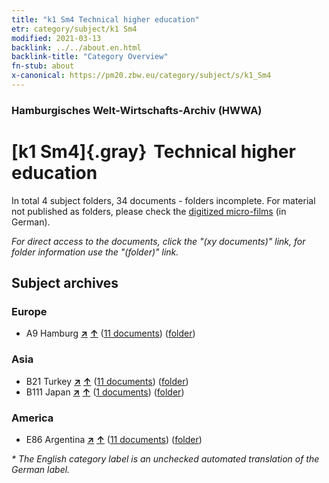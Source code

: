 ```yaml
---
title: "k1 Sm4 Technical higher education"
etr: category/subject/k1 Sm4
modified: 2021-03-13
backlink: ../../about.en.html
backlink-title: "Category Overview"
fn-stub: about
x-canonical: https://pm20.zbw.eu/category/subject/s/k1_Sm4
---
```


### Hamburgisches Welt-Wirtschafts-Archiv (HWWA)
# [k1 Sm4]{.gray}&#8201; Technical higher education&#160; 





In total 4 subject folders, 34 documents - folders incomplete.
For material not published as folders, please check the [digitized micro-films](/film/h1_sh.de.html) (in German).

_For direct access to the documents, click the "(xy documents)" link, for folder information use the "(folder)" link._

## Subject archives



### Europe

- A9 Hamburg [**&nearr;**](../../../geo/i/140905/about.en.html "Hamburg (all folders)") [**&uarr;**](../../../geo/about.en.html#A9 "Country category system") (<a href="https://pm20.zbw.eu/dfgview/sh/140905,144724" title="about: Hamburg : Technical higher education" target="_blank">11 documents</a>) ([folder](../../../../folder/sh/1409xx/140905/1447xx/144724/about.en.html))

### Asia

- B21 Turkey [**&nearr;**](../../../geo/i/141111/about.en.html "Turkey (all folders)") [**&uarr;**](../../../geo/about.en.html#B21 "Country category system") (<a href="https://pm20.zbw.eu/dfgview/sh/141111,144724" title="about: Turkey : Technical higher education" target="_blank">11 documents</a>) ([folder](../../../../folder/sh/1411xx/141111/1447xx/144724/about.en.html))
- B111 Japan [**&nearr;**](../../../geo/i/141272/about.en.html "Japan (all folders)") [**&uarr;**](../../../geo/about.en.html#B111 "Country category system") (<a href="https://pm20.zbw.eu/dfgview/sh/141272,144724" title="about: Japan : Technical higher education" target="_blank">1 documents</a>) ([folder](../../../../folder/sh/1412xx/141272/1447xx/144724/about.en.html))

### America

- E86 Argentina [**&nearr;**](../../../geo/i/141692/about.en.html "Argentina (all folders)") [**&uarr;**](../../../geo/about.en.html#E86 "Country category system") (<a href="https://pm20.zbw.eu/dfgview/sh/141692,144724" title="about: Argentina : Technical higher education" target="_blank">11 documents</a>) ([folder](../../../../folder/sh/1416xx/141692/1447xx/144724/about.en.html))


_* The English category label is an unchecked automated translation of the German label._

